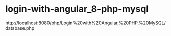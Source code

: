 # login-with-angular_8-php-mysql
http://localhost:8080/php/Login%20with%20Angular,%20PHP,%20MySQL/database.php